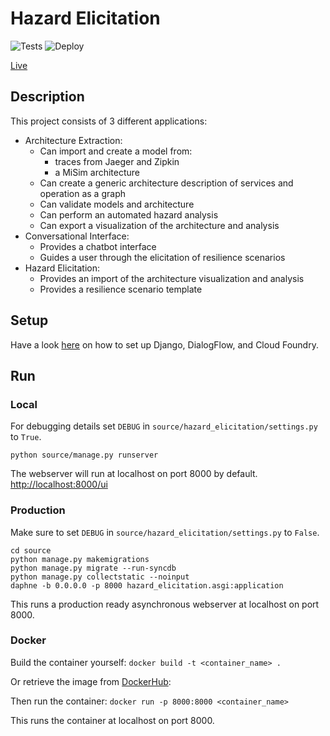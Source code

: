 # Hazard Elicitation

![Tests](https://github.com/Cambio-Project/hazard-elicitation/workflows/Tests/badge.svg)
![Deploy](https://github.com/Cambio-Project/hazard-elicitation/workflows/Deploy/badge.svg)

[Live](https://hazardelicitation.eu-gb.mybluemix.net/ui/)

## Description

This project consists of 3 different applications:
- Architecture Extraction:
  - Can import and create a model from:
    - traces from Jaeger and Zipkin
    - a MiSim architecture
  - Can create a generic architecture description of services and operation as a graph
  - Can validate models and architecture
  - Can perform an automated hazard analysis
  - Can export a visualization of the architecture and analysis
- Conversational Interface:
  - Provides a chatbot interface
  - Guides a user through the elicitation of resilience scenarios
- Hazard Elicitation:
  - Provides an import of the architecture visualization and analysis
  - Provides a resilience scenario template

## Setup

Have a look [here](https://github.com/Cambio-Project/hazard-elicitation/blob/master/docs/wiki/setup.md) 
on how to set up Django, DialogFlow, and Cloud Foundry.

## Run

### Local

For debugging details set `DEBUG` in `source/hazard_elicitation/settings.py` to `True`.

`python source/manage.py runserver`

The webserver will run at localhost on port 8000 by default.
[http://localhost:8000/ui](http://localhost:8000/ui)

### Production 

Make sure to set `DEBUG` in `source/hazard_elicitation/settings.py` to `False`.

```
cd source
python manage.py makemigrations
python manage.py migrate --run-syncdb
python manage.py collectstatic --noinput
daphne -b 0.0.0.0 -p 8000 hazard_elicitation.asgi:application
```

This runs a production ready asynchronous webserver at localhost on port 8000.

### Docker

Build the container yourself:
` docker build -t <container_name> . `

Or retrieve the image from [DockerHub](https://hub.docker.com/repository/docker/styinx/hazard_elicitation_slim):

Then run the container:
`docker run -p 8000:8000 <container_name>`

This runs the container at localhost on port 8000.
